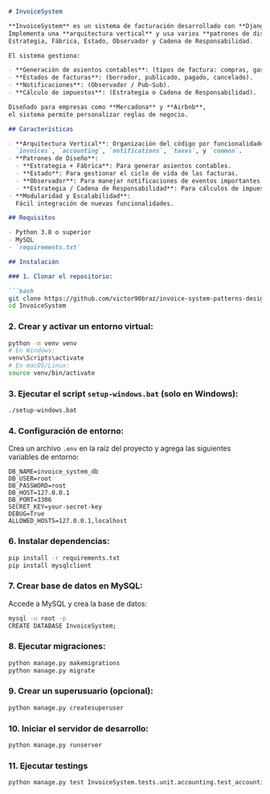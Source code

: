 ```markdown
# InvoiceSystem

**InvoiceSystem** es un sistema de facturación desarrollado con **Django**.  
Implementa una **arquitectura vertical** y usa varios **patrones de diseño**:  
Estrategia, Fábrica, Estado, Observador y Cadena de Responsabilidad.

El sistema gestiona:

- **Generación de asientos contables**: (tipos de factura: compras, gastos, inversiones).
- **Estados de facturas**: (borrador, publicado, pagado, cancelado).
- **Notificaciones**: (Observador / Pub-Sub).
- **Cálculo de impuestos**: (Estrategia o Cadena de Responsabilidad).

Diseñado para empresas como **Mercadona** y **Airbnb**,  
el sistema permite personalizar reglas de negocio.

## Características

- **Arquitectura Vertical**: Organización del código por funcionalidades:  
  `invoices`, `accounting`, `notifications`, `taxes`, y `common`.
- **Patrones de Diseño**:
  - **Estrategia + Fábrica**: Para generar asientos contables.
  - **Estado**: Para gestionar el ciclo de vida de las facturas.
  - **Observador**: Para manejar notificaciones de eventos importantes.
  - **Estrategia / Cadena de Responsabilidad**: Para cálculos de impuestos.
- **Modularidad y Escalabilidad**:  
  Fácil integración de nuevas funcionalidades.

## Requisitos

- Python 3.8 o superior
- MySQL
- `requirements.txt`

## Instalación

### 1. Clonar el repositorio:

```bash
git clone https://github.com/victor90braz/invoice-system-patterns-design-vertical-architecture.git
cd InvoiceSystem
```

### 2. Crear y activar un entorno virtual:

```bash
python -m venv venv
# En Windows:
venv\Scripts\activate
# En macOS/Linux:
source venv/bin/activate
```

### 3. Ejecutar el script `setup-windows.bat` (solo en Windows):

```bash
./setup-windows.bat
```

### 4. Configuración de entorno:

Crea un archivo `.env` en la raíz del proyecto y agrega las siguientes variables de entorno:

```env
DB_NAME=invoice_system_db
DB_USER=root
DB_PASSWORD=root
DB_HOST=127.0.0.1
DB_PORT=3306
SECRET_KEY=your-secret-key
DEBUG=True
ALLOWED_HOSTS=127.0.0.1,localhost
```

### 6. Instalar dependencias:

```bash
pip install -r requirements.txt
pip install mysqlclient
```

### 7. Crear base de datos en MySQL:

Accede a MySQL y crea la base de datos:

```bash
mysql -u root -p
CREATE DATABASE InvoiceSystem;
```

### 8. Ejecutar migraciones:

```bash
python manage.py makemigrations
python manage.py migrate
```

### 9. Crear un superusuario (opcional):

```bash
python manage.py createsuperuser
```

### 10. Iniciar el servidor de desarrollo:

```bash
python manage.py runserver
```

### 11. Ejecutar testings

```bash
python manage.py test InvoiceSystem.tests.unit.accounting.test_accounting_strategies
```
